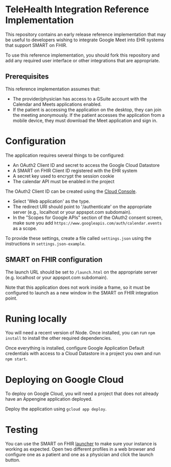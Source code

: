 # TeleHealth Integration Reference Implementation

This repository contains an early release reference implementation that may be
useful to developers wishing to integrate Google Meet into EHR systems that
support SMART on FHIR.

To use this reference implementation, you should fork this repository and add
any required user interface or other integrations that are appropriate.

## Prerequisites

This reference implementation assumes that:

  * The provider/physician has access to a GSuite account with the Calendar and
    Meets applications enabled.
  * If the patient is accessing the application on the desktop, they can join
    the meeting anonymously.  If the patient accesses the application from
    a mobile device, they must download the Meet application and sign in.

# Configuration

The application requires several things to be configured:

  * An OAuth2 Client ID and secret to access the Google Cloud Datastore
  * A SMART on FHIR Client ID registered with the EHR system
  * A secret key used to encrypt the session cookie
  * The calendar API must be enabled in the project

The OAuth2 Client ID can be created using the [Cloud
Console](https://console.cloud.google.com/apis/credentials/consent).
  * Select 'Web application' as the type. 
  * The redirect URI should point to '/authenticate' on the appropriate
    server (e.g., localhost or your appspot.com subdomain).
  * In the "Scopes for Google APIs" section of the OAuth2 consent screen, make
    sure you add `https://www.googleapis.com/auth/calendar.events` as a scope.

To provide these settings, create a file called `settings.json` using the
instructions in `settings.json-example`.

## SMART on FHIR configuration

The launch URL should be set to `/launch.html` on the appropriate server (e.g.
localhost or your appspot.com subdomain).

Note that this application does not work inside a frame, so it must be
configured to launch as a new window in the SMART on FHIR integration point.

# Runing locally

You will need a recent version of Node.  Once installed, you can run `npm
install` to install the other required dependencies.

Once everything is installed, configure Google Application Default credentials
with access to a Cloud Datastore in a project you own and run `npm start`.

# Deploying on Google Cloud

To deploy on Google Cloud, you will need a project that does not already have
an Appengine application deployed.

Deploy the application using `gcloud app deploy`.

# Testing

You can use the SMART on FHIR [launcher](https://launch.smarthealthit.org/) to
make sure your instance is working as expected.  Open two different profiles in
a web browser and configure one as a patient and one as a physician and click
the launch button.

